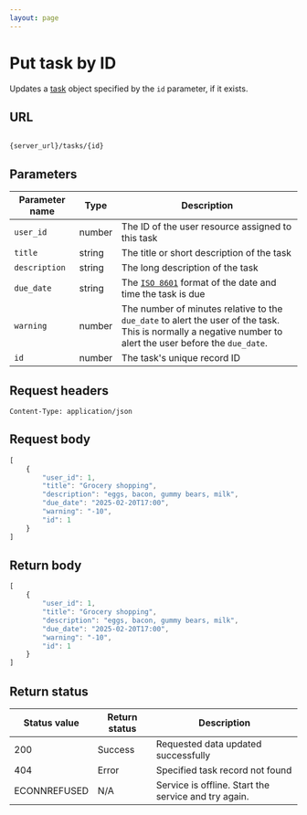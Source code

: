 ```yaml
---
layout: page
---
```


# Put task by ID

Updates a [task](task.md) object specified by the `id` parameter, if it exists.

## URL

```shell

{server_url}/tasks/{id}
```

## Parameters

| Parameter name | Type | Description |
| -------------- | ------ | ------------ |
| `user_id` | number | The ID of the user resource assigned to this task |
| `title` | string | The title or short description of the task |
| `description` | string | The long description of the task |
| `due_date` | string | The [`ISO 8601`](https://en.wikipedia.org/wiki/ISO_8601) format of the date and time the task is due |
| `warning` | number | The number of minutes relative to the `due_date` to alert the user of the task. This is normally a negative number to alert the user before the `due_date`. |
| `id` | number | The task's unique record ID |

## Request headers

`Content-Type: application/json`

## Request body

```js
[
    {
        "user_id": 1,
        "title": "Grocery shopping",
        "description": "eggs, bacon, gummy bears, milk",
        "due_date": "2025-02-20T17:00",
        "warning": "-10",
        "id": 1
    }
]
```

## Return body

```js
[
    {
        "user_id": 1,
        "title": "Grocery shopping",
        "description": "eggs, bacon, gummy bears, milk",
        "due_date": "2025-02-20T17:00",
        "warning": "-10",
        "id": 1
    }
]
```

## Return status

| Status value | Return status | Description |
| ------------- | ----------- | ----------- |
| 200 | Success | Requested data updated successfully |
| 404 | Error | Specified task record not found |
|  ECONNREFUSED | N/A | Service is offline. Start the service and try again. |
